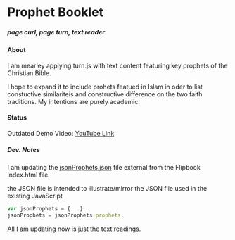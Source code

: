 # Prophet Booklet
##### page curl, page turn, text reader

#### About
I am mearley applying turn.js with text content featuring key prophets of the Christian Bible.

I hope to expand it to include prohets featued in Islam in oder to list constuctive similariteis and constructive difference on the two faith traditions. My intentions are purely academic.

#### Status

Outdated Demo Video: [YouTube Link](https://www.youtube.com/watch?v=vby99NIII28)

##### Dev. Notes

I am updating the [jsonProphets.json](https://github.com/mezcel/Prophet-Booklet/blob/master/jsonProphets.json) file external from the Flipbook index.html file.

the JSON file is intended to illustrate/mirror the JSON file used in the existing JavaScript

```javascript
var jsonProphets = {...}
jsonProphets = jsonProphets.prophets;
```
All I am updating now is just the text readings.
